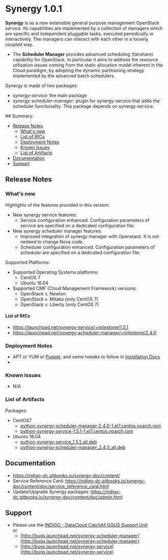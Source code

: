 # Synergy 1.0.1

**Synergy** is as a new extensible general purpose management OpenStack service. Its capabilities are implemented by a collection of managers which are specific and independent pluggable tasks, executed periodically or interactively. The managers can interact with each other in a loosely coupled way.
* The **Scheduler Manager** provides advanced scheduling (fairshare) capability for OpenStack. In particular it aims to address the resource utilization issues coming from the static allocation model inherent in the Cloud paradigm, by adopting the dynamic partitioning strategy implemented by the advanced batch schedulers.

Synergy is made of two packages:
* *synergy-service*: the main package
* *synergy-scheduler-manager*: plugin for synergy-service that adds the scheduler functionality. This package depends on synergy-service.

## Summary:
* [Release Notes](#id1)
  * [What's new](#id2)
  * [List of RfCs](#id3)
  * [Deployment Notes](#id4)
  * [Known Issues](#id5)
  * [List of Artifacts](#id7)
* [Documentation](#id6)
* [Support](#id8)


<a id="id1"></a>
## Release Notes

<a id="id2"></a>
### What's new

Highlights of the features provided in this version:
* New synergy service features:
  * Service configuration enhanced. Configuration parameters of service are specified on a dedicated configuration file.
* New synergy scheduler manager features:
  * Improved integration of synergy manager with Openstack. It is not nedeed to change Nova code.
  * Scheduler configuration enhanced. Configuration parameters of scheduler are specified on a dedicated configuration file.

Supported Platforms:
* Supported Operating Systems platforms:
  * CentOS 7
  * Ubuntu 16.04
* Supported CMF (Cloud Management Framework) versions:
  * OpenStack v. Newton
  * OpenStack v. Mitaka (only CentOS 7)
  * OpenStack v. Liberty (only CentOS 7)


<a id="id3"></a>
#### List of RfCs 
* https://launchpad.net/synergy-service/+milestone/1.5.1
* https://launchpad.net/synergy-scheduler-manager/+milestone/2.4.0


<a id="id4"></a>
### Deployment Notes
* APT or YUM or [Puppet](https://github.com/indigo-dc/puppet-synergy), and some tweaks to follow in [Installation Docs](https://indigo-dc.gitbooks.io/synergy/content/doc/admin.html)
* 
<a id="id5"></a>
### Known Issues

* N/A

<a id="id7"></a>
### List of Artifacts

Packages:
* CentOS7
  * [python-synergy-scheduler-manager-2.4.0-1.el7.centos.noarch.rpm](http://repo.indigo-datacloud.eu/repository/indigo/2/centos7/x86_64/base/python-synergy-scheduler-manager-2.4.0-1.el7.centos.noarch.rpm)
  * [python-synergy-service-1.5.1-1.el7.centos.noarch.rpm](http://repo.indigo-datacloud.eu/repository/indigo/2/centos7/x86_64/base/python-synergy-service-1.5.1-1.el7.centos.noarch.rpm)
* Ubuntu 16.04
  * [python-synergy-service_1.5.1_all.deb]()
  * [python-synergy-scheduler-manager_2.4.0_all.deb](http://repo.indigo-datacloud.eu/repository/indigo/2/ubuntu/dists/xenial/main/binary-amd64/python-synergy-scheduler-manager_2.4.0_all.deb)

<a id="id6"></a>
## Documentation

* https://indigo-dc.gitbooks.io/synergy-doc/content/
* Service Reference Card: https://indigo-dc.gitbooks.io/synergy-doc/content/doc/service_reference_card.html
* Update/Upgrade Synergy packages: https://indigo-dc.gitbooks.io/synergy-doc/content/doc/admin.html

<a id="id8"></a>
## Support

* Please use the [INDIGO - DataCloud CatchAll GGUS Support Unit](https://wiki.egi.eu/wiki/GGUS:INDIGO_DataCloud_Catch-all_FAQ)<br>
or 
  * [http://bugs.launchpad.net/synergy-scheduler-manager](http://bugs.launchpad.net/synergy-scheduler-manager)
  * [http://bugs.launchpad.net/synergy-service](http://bugs.launchpad.net/synergy-service)
